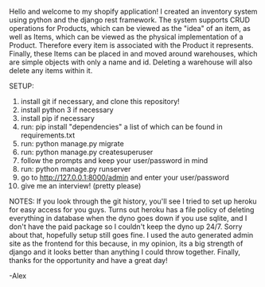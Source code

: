 Hello and welcome to my shopify application! 
I created an inventory system using python and the django rest framework. 
The system supports CRUD operations for Products, which can be viewed as the "idea" of an item, 
as well as Items, which can be viewed as the physical implementation of a Product. Therefore every item is associated with the Product it represents.
Finally, these Items can be placed in and moved around warehouses, which are simple objects with only a name and id. Deleting a warehouse will also delete any items within it.

SETUP:
1) install git if necessary, and clone this repository!
2) install python 3 if necessary
3) install pip if necessary
4) run: pip install "dependencies" a list of which can be found in requirements.txt
5) run: python manage.py migrate
6) run: python manage.py createsuperuser 
7) follow the prompts and keep your user/password in mind 
8) run: python manage.py runserver 
9) go to http://127.0.0.1:8000/admin and enter your user/password
10) give me an interview! (pretty please)


NOTES: If you look through the git history, you'll see I tried to set up heroku for easy access for you guys. Turns out heroku has a file policy of deleting everything in database when the dyno goes down if you use sqlite, and I don't have the paid package so I couldn't keep the dyno up 24/7. Sorry about that, hopefully setup still goes fine.
I used the auto generated admin site as the frontend for this because, in my opinion, its a big strength of django and it looks better than anything I could throw together. 
Finally, thanks for the opportunity and have a great day!

-Alex